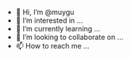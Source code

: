- 👋 Hi, I’m @muygu
- 👀 I’m interested in ...
- 🌱 I’m currently learning ...
- 💞️ I’m looking to collaborate on ...
- 📫 How to reach me ...

<!---
muygu/muygu is a ✨ special ✨ repository because its `README.md` (this file) appears on your GitHub profile.
You can click the Preview link to take a look at your changes.
--->
